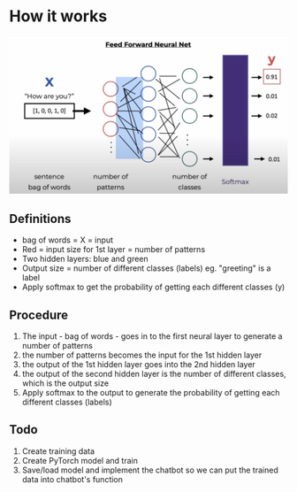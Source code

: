 # How it works

![alt text](nn_graph.png)

## Definitions
- bag of words = X = input
- Red = input size for 1st layer = number of patterns
- Two hidden layers: blue and green
- Output size = number of different classes (labels) eg. "greeting" is a label
- Apply softmax to get the probability of getting each different classes (y)

## Procedure
1. The input - bag of words - goes in to the first neural layer to generate a number of patterns
2. the number of patterns becomes the input for the 1st hidden layer
3. the output of the 1st hidden layer goes into the 2nd hidden layer
4. the output of the second hidden layer is the number of different classes, which is the output size
5. Apply softmax to the output to generate the probability of getting each different classes (labels)

## Todo

1. Create training data
2. Create PyTorch model and train
3. Save/load model and implement the chatbot so we can put the trained data into chatbot's function